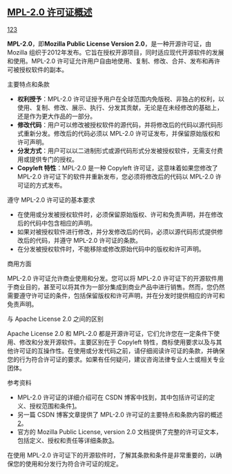 ## [MPL-2.0 许可证概述](https://blog.csdn.net/quicmous/article/details/107882616)

[1](https://blog.csdn.net/quicmous/article/details/107882616)[2](https://blog.csdn.net/summer_fish/article/details/132018143)[3](https://www.mozilla.org/en-US/MPL/2.0/)



**MPL-2.0**，即**Mozilla Public License Version 2.0**，是一种开源许可证，由 Mozilla 组织于2012年发布。它旨在授权开源项目，同时适应现代开源软件的发展和使用。MPL-2.0 许可证允许用户自由地使用、复制、修改、合并、发布和再许可被授权软件的副本。

主要特点和条款

- **权利授予**：MPL-2.0 许可证授予用户在全球范围内免版税、非独占的权利，以使用、复制、修改、展示、执行、分发其贡献，无论是在未经修改的基础上，还是作为更大作品的一部分。
- **修改代码**：用户可以修改被授权软件的源代码，并将修改后的代码以源代码形式重新分发。修改后的代码必须以 MPL-2.0 许可证发布，并保留原始版权和许可声明。
- **分发方式**：用户可以以二进制形式或源代码形式分发被授权软件，无需支付费用或提供专门的授权。
- **Copyleft 特性**：MPL-2.0 是一种 Copyleft 许可证，这意味着如果您修改了 MPL-2.0 许可证下的软件并重新发布，您必须将修改后的代码以 MPL-2.0 许可证的方式发布。

遵守 MPL-2.0 许可证的基本要求

- 在使用或分发被授权软件时，必须保留原始版权、许可和免责声明，并在修改后的代码中包含相应的声明。
- 如果对被授权软件进行修改，并分发修改后的代码，必须以源代码形式提供修改后的代码，并遵守 MPL-2.0 许可证的条款。
- 在分发被授权软件时，不能移除或修改原始代码中的版权和许可声明。

商用方面

MPL-2.0 许可证允许商业使用和分发。您可以将 MPL-2.0 许可证下的开源软件用于商业目的，甚至可以将其作为一部分集成到商业产品中进行销售。然而，您仍然需要遵守许可证的条件，包括保留版权和许可声明，并在分发时提供相应的许可和免责声明。

与 Apache License 2.0 之间的区别

Apache License 2.0 和 MPL-2.0 都是开源许可证，它们允许您在一定条件下使用、修改和分发开源软件。主要区别在于 Copyleft 特性，商标使用要求以及与其他许可证的互操作性。在使用或分发代码之前，请仔细阅读许可证的条款，并确保您的行为符合许可证的要求。如果有任何疑问，建议咨询法律专业人士或相关专业团体。

参考资料



- MPL-2.0 许可证的详细介绍可在 CSDN 博客中找到，其中包括许可证的定义、授权范围和条件[1](https://blog.csdn.net/quicmous/article/details/107882616)。
- 另一篇 CSDN 博客文章提供了 MPL-2.0 许可证的主要特点和条款内容的概述[2](https://blog.csdn.net/summer_fish/article/details/132018143)。
- 官方的 Mozilla Public License, version 2.0 文档提供了完整的许可证文本，包括定义、授权和责任等详细条款[3](https://www.mozilla.org/en-US/MPL/2.0/)。

在使用 MPL-2.0 许可证下的开源软件时，了解其条款和条件是非常重要的，以确保您的使用和分发行为符合许可证的规定。

